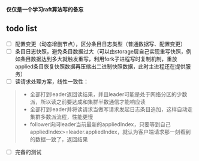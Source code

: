 **仅仅是一个学习raft算法写的备忘**

## todo list  
- [ ] 配置变更（动态增删节点），区分条目日志类型（普通数据写、配置变更）
- [ ] 条目日志快照，避免条目数据过大（可以由storage层自己实现重写快照，例如条目数据达到多大就触发重写，利用fork子进程写时复制机制，重放applied条目恢复快照数据再压缩出二进制快照数据，此时主进程还在提供服务）
- [ ] 读请求处理方案，线性一致性：
> * 全部打到leader返回读结果，并且leader可能是处于网络分区的少数派，所以读之前要达成和集群半数通信才能响应读
> * 全部打到leader并将读请求当做写请求发起日志条目追加，这样自动走集群多数派流程，性能更慢
> * follower询问leader当前最新的appliedIndex，只要等到自己appliedIndex>=leader.appliedIndex，就认为客户端请求那一刻看到的数据一致了，返回结果
- [ ] 完备的测试